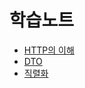 # 학습노트

* [HTTP의 이해](/study/week1/HTTP.md)
* [DTO](/study/week3/DTO.md)
* [직렬화](/study/week3/Serialization.md)